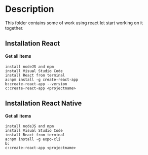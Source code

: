 # Description
This folder contains some of work using react let start working on it together.


## Installation React

#### Get all items

```http
install nodeJS and npm
install Visual Studio Code
install React from terminal
a:npm install -g create-react-app
b:create-react-app --version
c:create-react-app <projectname>
```

## Installation React Native

#### Get all items

```http
install nodeJS and npm
install Visual Studio Code
install React from terminal
a:npm install -g expo-cli
b:
c:create-react-app <projectname>
```